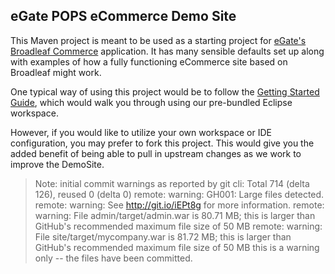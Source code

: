 ## eGate POPS eCommerce Demo Site

This Maven project is meant to be used as a starting project for  [eGate's Broadleaf Commerce](http://www.broadleafcommerce.org) application. It has many sensible defaults set up along with examples of how a fully functioning eCommerce site based on Broadleaf might work.

One typical way of using this project would be to follow the [Getting Started Guide](http://docs.broadleafcommerce.org/current/Getting-Started.html), which would walk you through using our pre-bundled Eclipse workspace.

However, if you would like to utilize your own workspace or IDE configuration, you may prefer to fork this project. This would give you the added benefit of being able to pull in upstream changes as we work to improve the DemoSite.


> Note: initial commit warnings as reported by git cli:
Total 714 (delta 126), reused 0 (delta 0)
remote: warning: GH001: Large files detected.
remote: warning: See http://git.io/iEPt8g for more information.
remote: warning: File admin/target/admin.war is 80.71 MB; this is larger than GitHub's recommended maximum file size of 50 MB
remote: warning: File site/target/mycompany.war is 81.72 MB; this is larger than GitHub's recommended maximum file size of 50 MB
this is a warning only -- the files have been committed.
